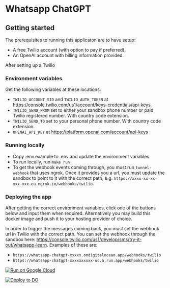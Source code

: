 # Whatsapp ChatGPT

## Getting started

The prerequisites to running this applicaton are to have setup:

- A free Twilio account (with option to pay if preferred).
- An OpenAI account with billing information provided.

After setting up a Twilio

### Environment variables

Get the following variables at these locations:

- `TWILIO_ACCOUNT_SID` and `TWILIO_AUTH_TOKEN` at https://console.twilio.com/us1/account/keys-credentials/api-keys.
- `TWILIO_SEND_FROM` set to either your sandbox phone number or paid Twilio registered number. With country code extension.
- `TWILIO_SEND_TO` set to your personal phone number. With country code extension.
- `OPENAI_API_KEY` at https://platform.openai.com/account/api-keys

### Running locally

- Copy .env.example to .env and update the environment variables.
- To run locally, run `make run`
- To get the webhook events coming through, you must run `tunnel-webhook` that uses ngrok. Once it provides you a url, you must update the sandbox to point to it with the correct path, e.g. `https://xxxx-xx-xx-xxx-xxx.eu.ngrok.io/webhooks/twilio`.

### Deploying the app

After getting the correct environment variables, click one of the buttons below and input them when required. Alternatively you may build this docker image and push it to your hosting provider of choice.

In order to trigger the messages coming back, you must set the webhook url in Twilio with the correct path. You can set the webhook through the sandbox here: https://console.twilio.com/us1/develop/sms/try-it-out/whatsapp-learn. Examples of these are:

- `https://whatsapp-chatgpt-xxxxx.ondigitalocean.app/webhooks/twilio`
- `https://whatsapp-chatgpt-xxxxxxxxxx-uc.a.run.app/webhooks/twilio`

[![Run on Google Cloud](https://deploy.cloud.run/button.svg)](https://deploy.cloud.run)

[![Deploy to DO](https://www.deploytodo.com/do-btn-blue.svg)](https://cloud.digitalocean.com/apps/new?repo=https://github.com/oliverbenns/whatsapp-chatgpt/tree/main)
